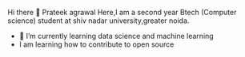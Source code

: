 Hi there 👋
Prateek agrawal Here,I am a second year Btech (Computer science) student at shiv nadar university,greater noida.

- 🌱 I’m currently learning data science and machine learning
- I am learning how to contribute to open source
